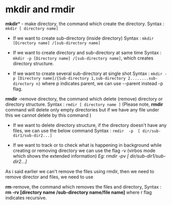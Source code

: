 # mkdir and rmdir
**mkdir*** - make directory, the command which create the directory.
Syntax : ```mkdir [ directory name]```

* If we want to create sub-directory (inside directory)
Syntax : ```mkdir [Directory name] /[sub-directory name]```
 
* If we want to create directory and sub-directory at same time 
Syntax : ```mkdir -p [Directory name] /[sub-directory name]```, which creates directory structure.
 
* If we want to create  several sub-directory at single shot 
Syntax : ```mkdir -p [Directory name]/{Sub-directory 1,sub-directory 2........sub-directory n}```
where p indicates parent, we can use  --parent instead -p flag.

**rmdir** -remove directory, the command which delete (remove) directory or directory structure.
Syntax : ```rmdir [ directory name ]```
(Please note, **rmdir** command will delete  only empty directories but if we have any file under this we cannot delete by this command )

* If we want to delete directory structure, if the directory doesn't have any  files, we can use the below command
Syntax : ```rmdir  -p  [ dir/sub-dir1/sub-dir2...]```

* If we want to track or  to check what is happening in background while creating or removing directory we can use the flag -v (virbos mode which shows the extended information)
_Eg: rmdir -pv [ dir/sub-dir1/sub-dir2...]_

As i said earlier we can't remove the files using rmdir, then we need to remove director and files, we need to use

**rm**-remove, the command which removes the files and directory,
Syntax : **rm -rv [directory name /sub-directory name/file name]** 
where r flag indicates recursive.

